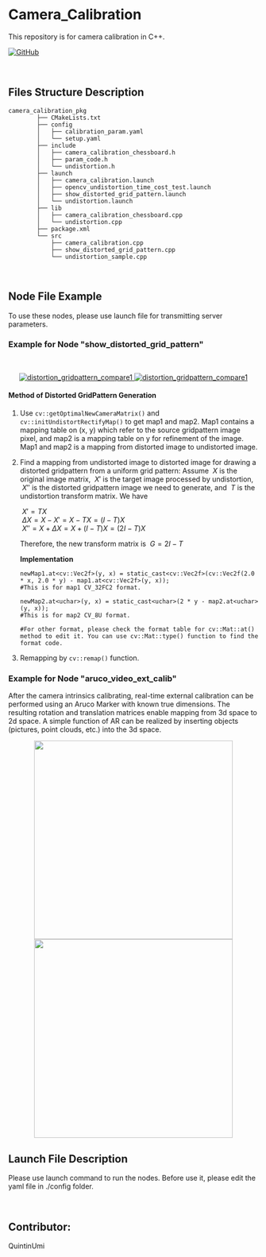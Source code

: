 # Camera_Calibration

This repository is for camera calibration in C++.

[![GitHub](https://img.shields.io/badge/dynamic/json?url=https%3A%2F%2Fapi.swo.moe%2Fstats%2Fgithub%2FQuintinUmi&query=count&color=181717&label=GitHub&labelColor=282c34&logo=github&suffix=+follows&cacheSeconds=3600)](https://github.com/QuintinUmi)


<br />


## Files Structure Description

```
camera_calibration_pkg
        ├── CMakeLists.txt
        ├── config
        │   ├── calibration_param.yaml
        │   └── setup.yaml
        ├── include
        │   ├── camera_calibration_chessboard.h
        │   ├── param_code.h
        │   └── undistortion.h
        ├── launch
        │   ├── camera_calibration.launch
        │   ├── opencv_undistortion_time_cost_test.launch
        │   ├── show_distorted_grid_pattern.launch
        │   └── undistortion.launch
        ├── lib
        │   ├── camera_calibration_chessboard.cpp
        │   └── undistortion.cpp
        ├── package.xml
        └── src
            ├── camera_calibration.cpp
            ├── show_distorted_grid_pattern.cpp
            └── undistortion_sample.cpp
```

<br />

## Node File Example

To use these nodes, please use launch file for transmitting server parameters.

### Example for Node "show_distorted_grid_pattern"

<br />
<p align="center">
        <a href="https://github.com/QuintinUmi/camera_calibration/">
            <img src="https://github.com/QuintinUmi/camera_calibration/blob/main/src/camera_calibration_pkg/config/distortion_gridpattern_compare1.png?raw=true" alt="distortion_gridpattern_compare1"/>
            <img src="https://github.com/QuintinUmi/camera_calibration/blob/main/src/camera_calibration_pkg/config/distortion_gridpattern_compare2.png?raw=true" alt="distortion_gridpattern_compare1"/>     
        </a>
</p>

#### Method of Distorted GridPattern Generation

1. Use ```cv::getOptimalNewCameraMatrix()``` and ```cv::initUndistortRectifyMap()``` to get map1 and map2. Map1 contains a mapping table on (x, y) which refer to the source gridpattern image pixel, and map2 is a mapping table on y for refinement of the image. Map1 and map2 is a mapping from distorted image to undistorted image.
2. Find a mapping from undistorted image to distorted image for drawing a distorted gridpattern from a uniform grid pattern:
   Assume $\ X$ is the original image matrix, $\ X'$ is the target image processed by undistortion, $\ X''$ is the distorted gridpattern image we need to generate, and $\ T$ is the undistortion transform matrix. We have

   $\ X' = TX$  
   $\ ΔX = X - X' = X - TX = (I - T)X$  
   $\ X'' = X + ΔX = X + (I - T)X = (2I - T)X$  

   Therefore, the new transform matrix is $\ G = 2I - T$
   
   **Implementation**
   ```
   newMap1.at<cv::Vec2f>(y, x) = static_cast<cv::Vec2f>(cv::Vec2f(2.0 * x, 2.0 * y) - map1.at<cv::Vec2f>(y, x));
   #This is for map1 CV_32FC2 format.

   newMap2.at<uchar>(y, x) = static_cast<uchar>(2 * y - map2.at<uchar>(y, x));
   #This is for map2 CV_8U format.

   #For other format, please check the format table for cv::Mat::at() method to edit it. You can use cv::Mat::type() function to find the format code. 
   ```
   

4. Remapping by ```cv::remap()``` function.

### Example for Node "aruco_video_ext_calib"

After the camera intrinsics calibrating, real-time external calibration can be performed using an Aruco Marker with known true dimensions. 
The resulting rotation and translation matrices enable mapping from 3d space to 2d space. 
A simple function of AR can be realized by inserting objects (pictures, point clouds, etc.) into the 3d space.

<div align=center>
        <img src="https://github.com/QuintinUmi/camera_caliberation/blob/source/src/image/output1.gif?raw=true" width="400"/><img src="https://github.com/QuintinUmi/camera_caliberation/blob/source/src/image/output3.gif?raw=true" width="400"/>
</div>

## Launch File Description

Please use launch command to run the nodes. Before use it, please edit the yaml file in ./config folder.

<br />

## Contributor:   
QuintinUmi


